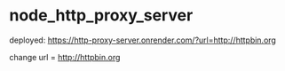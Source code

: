 # node_http_proxy_server

deployed: https://http-proxy-server.onrender.com/?url=http://httpbin.org

change url = http://httpbin.org

